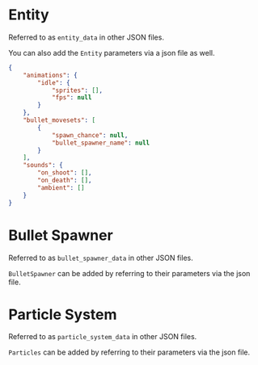 # Entity
Referred to as `entity_data` in other JSON files.

You can also add the `Entity` parameters via a json file as well.
```json
{
    "animations": {
        "idle": {
            "sprites": [],
            "fps": null
        }
    },
    "bullet_movesets": [
        {
            "spawn_chance": null,
            "bullet_spawner_name": null
        }
    ],
    "sounds": {
        "on_shoot": [],
        "on_death": [],
        "ambient": []
    }
}
```

# Bullet Spawner
Referred to as `bullet_spawner_data` in other JSON files.

`BulletSpawner` can be added by referring to their parameters via the json file.

# Particle System
Referred to as `particle_system_data` in other JSON files.

`Particles` can be added by referring to their parameters via the json file.